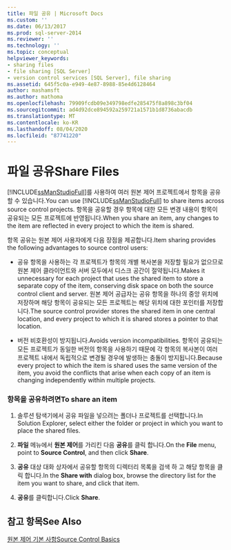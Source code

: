 ```yaml
---
title: 파일 공유 | Microsoft Docs
ms.custom: ''
ms.date: 06/13/2017
ms.prod: sql-server-2014
ms.reviewer: ''
ms.technology: ''
ms.topic: conceptual
helpviewer_keywords:
- sharing files
- file sharing [SQL Server]
- version control services [SQL Server], file sharing
ms.assetid: 645f5c0a-e949-4e87-8988-85e4d6128464
author: mashamsft
ms.author: mathoma
ms.openlocfilehash: 79909fcdb09e349798edfe285475f8a898c3bf04
ms.sourcegitcommit: ad4d92dce894592a259721a1571b1d8736abacdb
ms.translationtype: MT
ms.contentlocale: ko-KR
ms.lasthandoff: 08/04/2020
ms.locfileid: "87741220"
---
```

# <a name="share-files"></a><span data-ttu-id="2d19c-102">파일 공유</span><span class="sxs-lookup"><span data-stu-id="2d19c-102">Share Files</span></span>
  <span data-ttu-id="2d19c-103">[!INCLUDE[ssManStudioFull](../includes/ssmanstudiofull-md.md)]를 사용하여 여러 원본 제어 프로젝트에서 항목을 공유할 수 있습니다.</span><span class="sxs-lookup"><span data-stu-id="2d19c-103">You can use [!INCLUDE[ssManStudioFull](../includes/ssmanstudiofull-md.md)] to share items across source control projects.</span></span> <span data-ttu-id="2d19c-104">항목을 공유할 경우 항목에 대한 모든 변경 내용이 항목이 공유되는 모든 프로젝트에 반영됩니다.</span><span class="sxs-lookup"><span data-stu-id="2d19c-104">When you share an item, any changes to the item are reflected in every project to which the item is shared.</span></span>  
  
 <span data-ttu-id="2d19c-105">항목 공유는 원본 제어 사용자에게 다음 장점을 제공합니다.</span><span class="sxs-lookup"><span data-stu-id="2d19c-105">Item sharing provides the following advantages to source control users:</span></span>  
  
-   <span data-ttu-id="2d19c-106">공유 항목을 사용하는 각 프로젝트가 항목의 개별 복사본을 저장할 필요가 없으므로 원본 제어 클라이언트와 서버 모두에서 디스크 공간이 절약됩니다.</span><span class="sxs-lookup"><span data-stu-id="2d19c-106">Makes it unnecessary for each project that uses the shared item to store a separate copy of the item, conserving disk space on both the source control client and server.</span></span> <span data-ttu-id="2d19c-107">원본 제어 공급자는 공유 항목을 하나의 중앙 위치에 저장하며 해당 항목이 공유되는 모든 프로젝트는 해당 위치에 대한 포인터를 저장합니다.</span><span class="sxs-lookup"><span data-stu-id="2d19c-107">The source control provider stores the shared item in one central location, and every project to which it is shared stores a pointer to that location.</span></span>  
  
-   <span data-ttu-id="2d19c-108">버전 비호환성이 방지됩니다.</span><span class="sxs-lookup"><span data-stu-id="2d19c-108">Avoids version incompatibilities.</span></span> <span data-ttu-id="2d19c-109">항목이 공유되는 모든 프로젝트가 동일한 버전의 항목을 사용하기 때문에 각 항목의 복사본이 여러 프로젝트 내에서 독립적으로 변경될 경우에 발생하는 충돌이 방지됩니다.</span><span class="sxs-lookup"><span data-stu-id="2d19c-109">Because every project to which the item is shared uses the same version of the item, you avoid the conflicts that arise when each copy of an item is changing independently within multiple projects.</span></span>  
  
### <a name="to-share-an-item"></a><span data-ttu-id="2d19c-110">항목을 공유하려면</span><span class="sxs-lookup"><span data-stu-id="2d19c-110">To share an item</span></span>  
  
1.  <span data-ttu-id="2d19c-111">솔루션 탐색기에서 공유 파일을 넣으려는 폴더나 프로젝트를 선택합니다.</span><span class="sxs-lookup"><span data-stu-id="2d19c-111">In Solution Explorer, select either the folder or project in which you want to place the shared files.</span></span>  
  
2.  <span data-ttu-id="2d19c-112">**파일** 메뉴에서 **원본 제어**를 가리킨 다음 **공유**를 클릭 합니다.</span><span class="sxs-lookup"><span data-stu-id="2d19c-112">On the **File** menu, point to **Source Control**, and then click **Share**.</span></span>  
  
3.  <span data-ttu-id="2d19c-113">**공유** 대상 대화 상자에서 공유할 항목의 디렉터리 목록을 검색 하 고 해당 항목을 클릭 합니다.</span><span class="sxs-lookup"><span data-stu-id="2d19c-113">In the **Share with** dialog box, browse the directory list for the item you want to share, and click that item.</span></span>  
  
4.  <span data-ttu-id="2d19c-114">**공유**를 클릭합니다.</span><span class="sxs-lookup"><span data-stu-id="2d19c-114">Click **Share**.</span></span>  
  
## <a name="see-also"></a><span data-ttu-id="2d19c-115">참고 항목</span><span class="sxs-lookup"><span data-stu-id="2d19c-115">See Also</span></span>  
 [<span data-ttu-id="2d19c-116">원본 제어 기본 사항</span><span class="sxs-lookup"><span data-stu-id="2d19c-116">Source Control Basics</span></span>](../../2014/database-engine/source-control-basics.md)  
  
  
